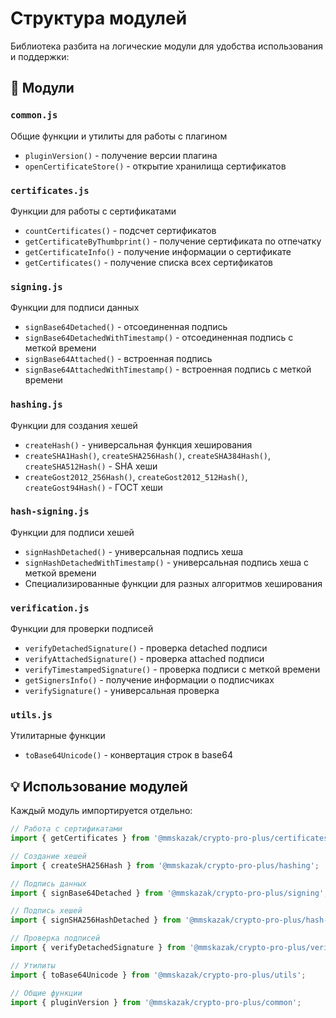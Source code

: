 # Структура модулей

Библиотека разбита на логические модули для удобства использования и поддержки:

## 📁 Модули

### `common.js`
Общие функции и утилиты для работы с плагином
- `pluginVersion()` - получение версии плагина
- `openCertificateStore()` - открытие хранилища сертификатов

### `certificates.js`
Функции для работы с сертификатами
- `countCertificates()` - подсчет сертификатов
- `getCertificateByThumbprint()` - получение сертификата по отпечатку
- `getCertificateInfo()` - получение информации о сертификате
- `getCertificates()` - получение списка всех сертификатов

### `signing.js`
Функции для подписи данных
- `signBase64Detached()` - отсоединенная подпись
- `signBase64DetachedWithTimestamp()` - отсоединенная подпись с меткой времени
- `signBase64Attached()` - встроенная подпись
- `signBase64AttachedWithTimestamp()` - встроенная подпись с меткой времени

### `hashing.js`
Функции для создания хешей
- `createHash()` - универсальная функция хеширования
- `createSHA1Hash()`, `createSHA256Hash()`, `createSHA384Hash()`, `createSHA512Hash()` - SHA хеши
- `createGost2012_256Hash()`, `createGost2012_512Hash()`, `createGost94Hash()` - ГОСТ хеши

### `hash-signing.js`
Функции для подписи хешей
- `signHashDetached()` - универсальная подпись хеша
- `signHashDetachedWithTimestamp()` - универсальная подпись хеша с меткой времени
- Специализированные функции для разных алгоритмов хеширования

### `verification.js`
Функции для проверки подписей
- `verifyDetachedSignature()` - проверка detached подписи
- `verifyAttachedSignature()` - проверка attached подписи
- `verifyTimestampedSignature()` - проверка подписи с меткой времени
- `getSignersInfo()` - получение информации о подписчиках
- `verifySignature()` - универсальная проверка

### `utils.js`
Утилитарные функции
- `toBase64Unicode()` - конвертация строк в base64

## 💡 Использование модулей

Каждый модуль импортируется отдельно:

```javascript
// Работа с сертификатами
import { getCertificates } from '@mmskazak/crypto-pro-plus/certificates';

// Создание хешей
import { createSHA256Hash } from '@mmskazak/crypto-pro-plus/hashing';

// Подпись данных
import { signBase64Detached } from '@mmskazak/crypto-pro-plus/signing';

// Подпись хешей
import { signSHA256HashDetached } from '@mmskazak/crypto-pro-plus/hash-signing';

// Проверка подписей
import { verifyDetachedSignature } from '@mmskazak/crypto-pro-plus/verification';

// Утилиты
import { toBase64Unicode } from '@mmskazak/crypto-pro-plus/utils';

// Общие функции
import { pluginVersion } from '@mmskazak/crypto-pro-plus/common';
```
